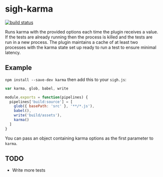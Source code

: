 # sigh-karma

[![build status](https://circleci.com/gh/sighjs/sigh-karma.png)](https://circleci.com/gh/sighjs/sigh-karma)

Runs karma with the provided options each time the plugin receives a value. If the tests are already running then the process is killed and the tests are run in a new process. The plugin maintains a cache of at least two processes with the karma state set up ready to run a test to ensure minimal latency.

## Example

`npm install --save-dev karma` then add this to your `sigh.js`:
```javascript
var karma, glob, babel, write

module.exports = function(pipelines) {
  pipelines['build:source'] = [
    glob({ basePath: 'src' }, '**/*.js'),
    babel(),
    write('build/assets'),
    karma()
  ]
}
```

You can pass an object containing karma options as the first parameter to `karma`.

## TODO
 * Write more tests
